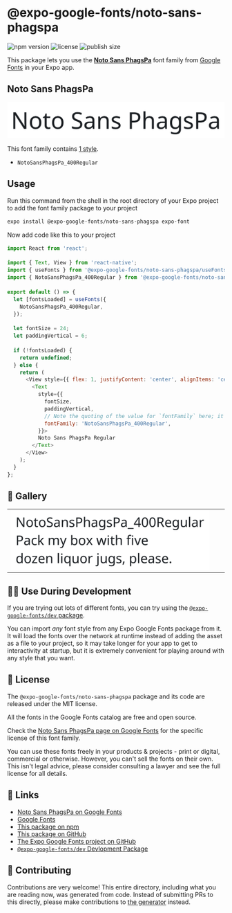 # @expo-google-fonts/noto-sans-phagspa

![npm version](https://flat.badgen.net/npm/v/@expo-google-fonts/noto-sans-phagspa)
![license](https://flat.badgen.net/github/license/expo/google-fonts)
![publish size](https://flat.badgen.net/packagephobia/install/@expo-google-fonts/noto-sans-phagspa)

This package lets you use the [**Noto Sans PhagsPa**](https://fonts.google.com/specimen/Noto+Sans+PhagsPa) font family from [Google Fonts](https://fonts.google.com/) in your Expo app.

## Noto Sans PhagsPa

![Noto Sans PhagsPa](./font-family.png)

This font family contains [1 style](#-gallery).

- `NotoSansPhagsPa_400Regular`

## Usage

Run this command from the shell in the root directory of your Expo project to add the font family package to your project
```sh
expo install @expo-google-fonts/noto-sans-phagspa expo-font
```

Now add code like this to your project
```js
import React from 'react';

import { Text, View } from 'react-native';
import { useFonts } from '@expo-google-fonts/noto-sans-phagspa/useFonts';
import { NotoSansPhagsPa_400Regular } from '@expo-google-fonts/noto-sans-phagspa/400Regular';

export default () => {
  let [fontsLoaded] = useFonts({
    NotoSansPhagsPa_400Regular,
  });

  let fontSize = 24;
  let paddingVertical = 6;

  if (!fontsLoaded) {
    return undefined;
  } else {
    return (
      <View style={{ flex: 1, justifyContent: 'center', alignItems: 'center' }}>
        <Text
          style={{
            fontSize,
            paddingVertical,
            // Note the quoting of the value for `fontFamily` here; it expects a string!
            fontFamily: 'NotoSansPhagsPa_400Regular',
          }}>
          Noto Sans PhagsPa Regular
        </Text>
      </View>
    );
  }
};

```

## 🔡 Gallery


||||
|-|-|-|
|![NotoSansPhagsPa_400Regular](.//400Regular/NotoSansPhagsPa_400Regular.ttf.png)||||


## 👩‍💻 Use During Development

If you are trying out lots of different fonts, you can try using the [`@expo-google-fonts/dev` package](https://github.com/freeboub/google-fonts/tree/master/font-packages/dev#readme).

You can import *any* font style from any Expo Google Fonts package from it. It will load the fonts
over the network at runtime instead of adding the asset as a file to your project, so it may take longer
for your app to get to interactivity at startup, but it is extremely convenient
for playing around with any style that you want.

## 📖 License

The `@expo-google-fonts/noto-sans-phagspa` package and its code are released under the MIT license.

All the fonts in the Google Fonts catalog are free and open source.

Check the [Noto Sans PhagsPa page on Google Fonts](https://fonts.google.com/specimen/Noto+Sans+PhagsPa) for the specific license of this font family.

You can use these fonts freely in your products & projects - print or digital, commercial or otherwise. However, you can't sell the fonts on their own. This isn't legal advice, please consider consulting a lawyer and see the full license for all details.

## 🔗 Links

- [Noto Sans PhagsPa on Google Fonts](https://fonts.google.com/specimen/Noto+Sans+PhagsPa)
- [Google Fonts](https://fonts.google.com/)
- [This package on npm](https://www.npmjs.com/package/@expo-google-fonts/noto-sans-phagspa)
- [This package on GitHub](https://github.com/freeboub/google-fonts/tree/master/font-packages/noto-sans-phagspa)
- [The Expo Google Fonts project on GitHub](https://github.com/freeboub/google-fonts)
- [`@expo-google-fonts/dev` Devlopment Package](https://github.com/freeboub/google-fonts/tree/master/font-packages/dev)

## 🤝 Contributing

Contributions are very welcome! This entire directory, including what you are reading now, was generated from code. Instead of submitting PRs to this directly, please make contributions to [the generator](https://github.com/freeboub/google-fonts/tree/master/packages/generator) instead.
